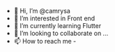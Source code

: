 - 👋 Hi, I’m @camrysa
- 👀 I’m interested in Front end
- 🌱 I’m currently learning Flutter
- 💞️ I’m looking to collaborate on ...
- 📫 How to reach me - 

<!---
camrysa/camrysa is a ✨ special ✨ repository because its `README.md` (this file) appears on your GitHub profile.
You can click the Preview link to take a look at your changes.
--->

